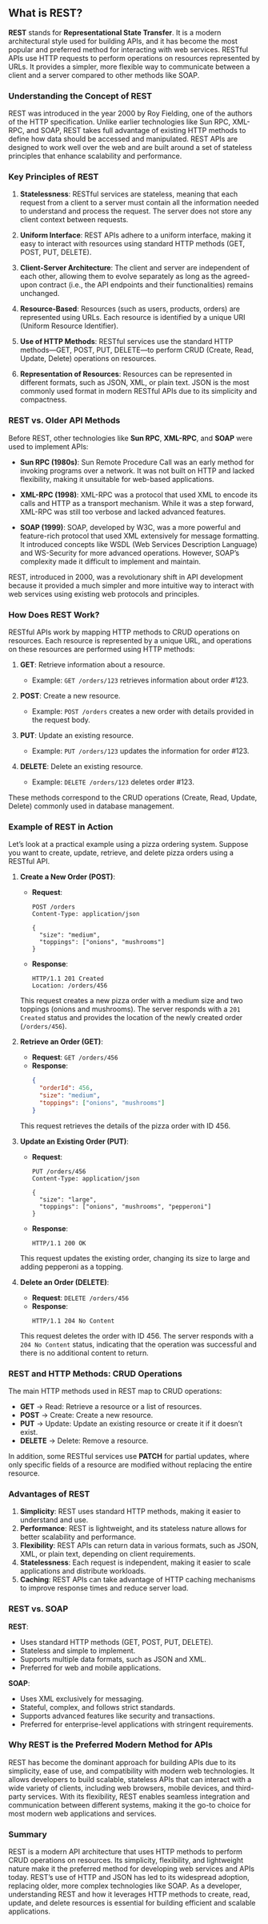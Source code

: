 ## What is REST?

**REST** stands for **Representational State Transfer**. It is a modern architectural style used for building APIs, and it has become the most popular and preferred method for interacting with web services. RESTful APIs use HTTP requests to perform operations on resources represented by URLs. It provides a simpler, more flexible way to communicate between a client and a server compared to other methods like SOAP.

### Understanding the Concept of REST

REST was introduced in the year 2000 by Roy Fielding, one of the authors of the HTTP specification. Unlike earlier technologies like Sun RPC, XML-RPC, and SOAP, REST takes full advantage of existing HTTP methods to define how data should be accessed and manipulated. REST APIs are designed to work well over the web and are built around a set of stateless principles that enhance scalability and performance.

### Key Principles of REST

1. **Statelessness**: RESTful services are stateless, meaning that each request from a client to a server must contain all the information needed to understand and process the request. The server does not store any client context between requests.

2. **Uniform Interface**: REST APIs adhere to a uniform interface, making it easy to interact with resources using standard HTTP methods (GET, POST, PUT, DELETE).

3. **Client-Server Architecture**: The client and server are independent of each other, allowing them to evolve separately as long as the agreed-upon contract (i.e., the API endpoints and their functionalities) remains unchanged.

4. **Resource-Based**: Resources (such as users, products, orders) are represented using URLs. Each resource is identified by a unique URI (Uniform Resource Identifier).

5. **Use of HTTP Methods**: RESTful services use the standard HTTP methods—GET, POST, PUT, DELETE—to perform CRUD (Create, Read, Update, Delete) operations on resources.

6. **Representation of Resources**: Resources can be represented in different formats, such as JSON, XML, or plain text. JSON is the most commonly used format in modern RESTful APIs due to its simplicity and compactness.

### REST vs. Older API Methods

Before REST, other technologies like **Sun RPC**, **XML-RPC**, and **SOAP** were used to implement APIs:

- **Sun RPC (1980s)**: Sun Remote Procedure Call was an early method for invoking programs over a network. It was not built on HTTP and lacked flexibility, making it unsuitable for web-based applications.

- **XML-RPC (1998)**: XML-RPC was a protocol that used XML to encode its calls and HTTP as a transport mechanism. While it was a step forward, XML-RPC was still too verbose and lacked advanced features.

- **SOAP (1999)**: SOAP, developed by W3C, was a more powerful and feature-rich protocol that used XML extensively for message formatting. It introduced concepts like WSDL (Web Services Description Language) and WS-Security for more advanced operations. However, SOAP’s complexity made it difficult to implement and maintain.

REST, introduced in 2000, was a revolutionary shift in API development because it provided a much simpler and more intuitive way to interact with web services using existing web protocols and principles.

### How Does REST Work?

RESTful APIs work by mapping HTTP methods to CRUD operations on resources. Each resource is represented by a unique URL, and operations on these resources are performed using HTTP methods:

1. **GET**: Retrieve information about a resource.  
   - Example: `GET /orders/123` retrieves information about order #123.

2. **POST**: Create a new resource.  
   - Example: `POST /orders` creates a new order with details provided in the request body.

3. **PUT**: Update an existing resource.  
   - Example: `PUT /orders/123` updates the information for order #123.

4. **DELETE**: Delete an existing resource.  
   - Example: `DELETE /orders/123` deletes order #123.

These methods correspond to the CRUD operations (Create, Read, Update, Delete) commonly used in database management.

### Example of REST in Action

Let’s look at a practical example using a pizza ordering system. Suppose you want to create, update, retrieve, and delete pizza orders using a RESTful API.

1. **Create a New Order (POST)**:
   - **Request**:
     ```
     POST /orders
     Content-Type: application/json

     {
       "size": "medium",
       "toppings": ["onions", "mushrooms"]
     }
     ```
   - **Response**:
     ```
     HTTP/1.1 201 Created
     Location: /orders/456
     ```

   This request creates a new pizza order with a medium size and two toppings (onions and mushrooms). The server responds with a `201 Created` status and provides the location of the newly created order (`/orders/456`).

2. **Retrieve an Order (GET)**:
   - **Request**: `GET /orders/456`
   - **Response**:
     ```json
     {
       "orderId": 456,
       "size": "medium",
       "toppings": ["onions", "mushrooms"]
     }
     ```

   This request retrieves the details of the pizza order with ID 456.

3. **Update an Existing Order (PUT)**:
   - **Request**:
     ```
     PUT /orders/456
     Content-Type: application/json

     {
       "size": "large",
       "toppings": ["onions", "mushrooms", "pepperoni"]
     }
     ```
   - **Response**:
     ```
     HTTP/1.1 200 OK
     ```

   This request updates the existing order, changing its size to large and adding pepperoni as a topping.

4. **Delete an Order (DELETE)**:
   - **Request**: `DELETE /orders/456`
   - **Response**:
     ```
     HTTP/1.1 204 No Content
     ```

   This request deletes the order with ID 456. The server responds with a `204 No Content` status, indicating that the operation was successful and there is no additional content to return.

### REST and HTTP Methods: CRUD Operations

The main HTTP methods used in REST map to CRUD operations:

- **GET** → Read: Retrieve a resource or a list of resources.
- **POST** → Create: Create a new resource.
- **PUT** → Update: Update an existing resource or create it if it doesn’t exist.
- **DELETE** → Delete: Remove a resource.

In addition, some RESTful services use **PATCH** for partial updates, where only specific fields of a resource are modified without replacing the entire resource.

### Advantages of REST

1. **Simplicity**: REST uses standard HTTP methods, making it easier to understand and use.
2. **Performance**: REST is lightweight, and its stateless nature allows for better scalability and performance.
3. **Flexibility**: REST APIs can return data in various formats, such as JSON, XML, or plain text, depending on client requirements.
4. **Statelessness**: Each request is independent, making it easier to scale applications and distribute workloads.
5. **Caching**: REST APIs can take advantage of HTTP caching mechanisms to improve response times and reduce server load.

### REST vs. SOAP

**REST**:
- Uses standard HTTP methods (GET, POST, PUT, DELETE).
- Stateless and simple to implement.
- Supports multiple data formats, such as JSON and XML.
- Preferred for web and mobile applications.

**SOAP**:
- Uses XML exclusively for messaging.
- Stateful, complex, and follows strict standards.
- Supports advanced features like security and transactions.
- Preferred for enterprise-level applications with stringent requirements.

### Why REST is the Preferred Modern Method for APIs

REST has become the dominant approach for building APIs due to its simplicity, ease of use, and compatibility with modern web technologies. It allows developers to build scalable, stateless APIs that can interact with a wide variety of clients, including web browsers, mobile devices, and third-party services. With its flexibility, REST enables seamless integration and communication between different systems, making it the go-to choice for most modern web applications and services.

### Summary

REST is a modern API architecture that uses HTTP methods to perform CRUD operations on resources. Its simplicity, flexibility, and lightweight nature make it the preferred method for developing web services and APIs today. REST’s use of HTTP and JSON has led to its widespread adoption, replacing older, more complex technologies like SOAP. As a developer, understanding REST and how it leverages HTTP methods to create, read, update, and delete resources is essential for building efficient and scalable applications.
